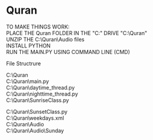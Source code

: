 # Quran

TO MAKE THINGS WORK:                                                                                                                                                               
PLACE THE Quran FOLDER IN THE "C:\" DRIVE   "C:\Quran"                                                                                                                       
UNZIP THE C:\Quran\Audio files                                                                                                                                                   
INSTALL PYTHON                                                                                                                                                                     
RUN THE MAIN.PY USING COMMAND LINE (CMD)                                                                                                                                           



File Structrure

C:\Quran                                                                                                                                                                       
C:\Quran\main.py                                                                                                                                                                 
C:\Quran\daytime_thread.py                                                                                                                                                       
C:\Quran\nighttime_thread.py                                                                                                                                                     
C:\Quran\SunriseClass.py

C:\Quran\SunsetClass.py                                                                                                                                                         
C:\Quran\weekdays.xml                                                                                                                                                          
C:\Quran\Audio                                                                                                                                                                   
C:\Quran\Audio\Sunday                                                                                                                                                                                                                                                                                                          
